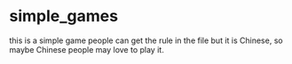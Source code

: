 # simple_games
this is a simple game
people can get the rule in the file but it is Chinese, so maybe Chinese people may love to play it.
